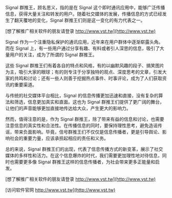 Signal 群推王，顾名思义，指的是在 Signal 这个即时通讯应用中，能够广泛传播信息，获得大量关注和转发的用户。随着社交媒体的发展，传播信息的方式已经发生了翻天覆地的变化，Signal 群推王们则是这一变化的有力代表之一。

[想了解推广相关软件的朋友请登录 http://www.vst.tw](http://www.vst.tw)

Signal 作为一个注重隐私保护的通讯应用，近年来在用户群体中逐渐崭露头角。而在 Signal 上，有一些用户通过分享有趣、有料或者引人深思的信息，吸引了大量用户的关注，成为了所谓的 Signal 群推王。

这些 Signal 群推王们有着各自的特点和风格，有的以幽默风趣的段子、搞笑图片为主，吸引大家的眼球；有的则专注于分享独特的观点、深度思考的文章，引发大家的共鸣和讨论；还有一些人则善于挖掘热点事件、时事评论，成为了人们获取资讯的重要渠道。

与传统的社交媒体平台相比，Signal 的信息传播更加迅速和直接，没有复杂的算法和筛选，信息更加真实和直面。这也为 Signal 群推王们提供了更广阔的舞台，让他们的声音能够更加直接地传达给大众，产生更大的影响力。

然而，值得注意的是，作为 Signal 群推王，除了带来有益的信息和讨论，也需要注意信息的真实性和合法性。在传播信息的同时，要保持理性思考，避免造谣传谣，带来负面影响。毕竟，信号群推王们不仅仅是信息传播者，更是引导舆论、影响社会的重要力量，应该承担起相应的责任和义务。

总的来说，Signal 群推王们的出现，代表了信息传播方式的新变革，展示了社交媒体的多样性和活力。在这个信息爆炸的时代，我们需要更加理性地对待信息，同时也需要更多像 Signal 群推王这样的信息传播者，为社会带来更多正能量和启发。

[想了解推广相关软件的朋友请登录 http://www.vst.tw](http://www.vst.tw)


[访问软件官网 http://www.vst.tw](http://www.vst.tw)
